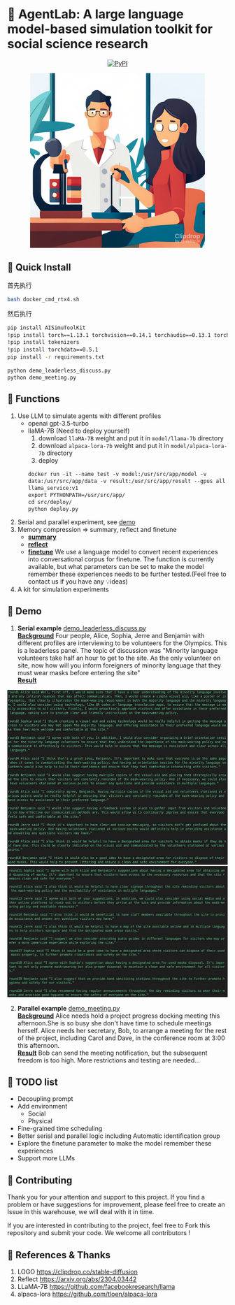 # 🥳 AgentLab: A large language model-based simulation toolkit for social science research

<p align="center">
    <a href="https://pypi.org/project/AISimuToolKit/">
        <img alt="PyPI" src="https://img.shields.io/pypi/v/AISimuToolKit?color=gree">
    </a>
</p>

<div align="center">
    <img src="./images/logo_stable-diffusion-xl.jpg" height=400 alt="logo"/>
</div>

## 🔨 Quick Install

首先执行 
```bash
bash docker_cmd_rtx4.sh
```
然后执行
``` bash
pip install AISimuToolKit
!pip install torch==1.13.1 torchvision==0.14.1 torchaudio==0.13.1 torchtext==0.14.1 fastai==2.7.11
!pip install tokenizers
!pip install torchdata==0.5.1
pip install -r requirements.txt
```

``` shell
python demo_leaderless_discuss.py
python demo_meeting.py
```

## 🥸 Functions
1. Use LLM to simulate agents with different profiles
    - openai gpt-3.5-turbo
    - llaMA-7B (Need to deploy yourself)
        1. download `llaMA-7B` weight and put it in `model/llama-7b` directory
        2. download `alpaca-lora-7b` weight and put it in `model/alpaca-lora-7b` directory
        3. deploy
        ``` shell
        docker run -it --name test -v model:/usr/src/app/model -v data:/usr/src/app/data -v result:/usr/src/app/result --gpus all  llama_service:v1
        export PYTHONPATH=/usr/src/app/
        cd src/deploy/
        python deploy.py
        ```
2. Serial and parallel experiment, see [demo](#-demo)
3. Memory compression => summary, reflect and finetune
    - **<u>summary</u>**
    - **<u>reflect</u>** 
    - **<u>finetune</u>**  We use a language model to convert recent experiences into conversational corpus for finetune.
    The function is currently available, but what parameters can be set to make the model remember these experiences needs to be further tested.(Feel free to contact us if you have any 💡ideas)
4. A kit for simulation experiments


## 👀 Demo
1. **Serial example**    [demo_leaderless_discuss.py](demo_leaderless_discuss.py)  
**<u>Background</u>** Four people, Alice, Sophia, Jerre and Benjamin with different profiles are interviewing to be volunteers for the Olympics. This is a leaderless panel. The topic of discussion was "Minority language volunteers take half an hour to get to the site. As the only volunteer on site, now how will you inform foreigners of minority language that they must wear masks before entering the site"  
**<u>Result</u>**
<div align="center">
    <img src="./images/demo_leaderless_discussion_1.jpg" height=400 alt="demo_leaderless_discussion_1"/>
</div>
<div align="center">
    <img src="./images/demo_leaderless_discussion_2.jpg" height=300 alt="demo_leaderless_discussion_2"/>
</div>


2. **Parallel example** [demo_meeting.py](demo_meeting.py)  
**<u>Background</u>**  Alice needs hold a project progress docking meeting this afternoon.She is so busy she don't have time to schedule meetings herself. Alice needs her secretary, Bob, to arrange a meeting for the rest of the project, including Carol and Dave, in the conference room at 3:00 this afternoon.  
**<u>Result</u>** Bob can send the meeting notification, but the subsequent freedom is too high. More restrictions and testing are needed...


## 📝 TODO list
- Decoupling prompt
- Add environment
    - Social 
    - Physical
- Fine-grained time scheduling
- Better serial and parallel logic including Automatic identification group
- Explore the finetune parameter to make the model remember these experiences 
- Support more LLMs


## 👋 Contributing 
Thank you for your attention and support to this project. If you find a problem or have suggestions for improvement, please feel free to create an Issue in this warehouse, we will deal with it in time.

If you are interested in contributing to the project, feel free to Fork this repository and submit your code. We welcome all contributors !

## 🙇 References & Thanks
1. LOGO https://clipdrop.co/stable-diffusion
2. Reflect https://arxiv.org/abs/2304.03442
3. LLaMA-7B https://github.com/facebookresearch/llama
4. alpaca-lora https://github.com/tloen/alpaca-lora

